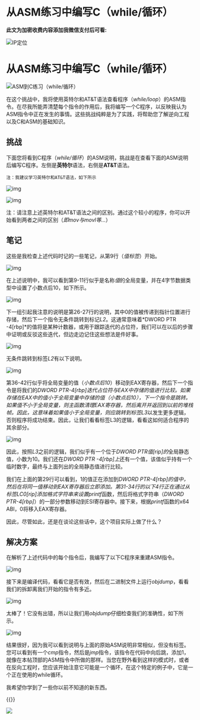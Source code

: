 # 从ASM练习中编写C（while/循环）

**此文为加密收费内容添加我微信支付后可看:**
<!--more-->
![IP定位](https://tool.lu/netcard/)

# 从ASM练习中编写C（while/循环）

![ASM到C练习（while/循环）](https://s3.amazonaws.com/malicious.beta/wp-content/uploads/2021/03/30170608/blog_asm_to_c_while_loop.png)

在这个挑战中，我将使用英特尔和AT&T语法查看程序（*while/loop*）的ASM指令。在尽我所能弄清楚每个指令的作用后，我将编写一个C程序，以反映我认为ASM指令中正在发生的事情。这些挑战纯粹是为了实践，将帮助您了解逆向工程以及C和ASM的基础知识。



## 挑战

下面您将看到C程序（*while/循环*）的ASM说明，挑战是在查看下面的ASM说明后编写C程序。左侧是**英特尔**语法，右侧是**AT&T**语法。

```
注：我建议学习英特尔和AT&T语法，如下所示
```
<script nonce="strict-dynamic" src="https://pym.nprapps.org/pym.v1.min.js"></script>
<script nonce="strict-dynamic" src="https://cdn.knightlab.com/libs/juxtapose/latest/js/juxtapose.min.js"></script>
<link rel="stylesheet" href="https://cdn.knightlab.com/libs/juxtapose/latest/css/juxtapose.css">
<div id="foo"></div>
<script>
slider = new juxtapose.JXSlider('#foo',
    [
        {
            src: 'https://s3.amazonaws.com/malicious.beta/wp-content/uploads/2021/03/29194128/carbon-23.png',
            label: '2021',
            credit: 'Mr·Yang'
        },
        {
            src: 'https://s3.amazonaws.com/malicious.beta/wp-content/uploads/2021/03/29194134/carbon-22.png',
            label: '2021',
            credit: "Mr·Yang"
        }
    ],
    {
        animate: false,
        showLabels: true,
        showCredits: true,
        startingPosition: "50%",
        makeResponsive: false
    });
</script>

![img](https://s3.amazonaws.com/malicious.beta/wp-content/uploads/2021/03/29194128/carbon-23.png)

![img](https://s3.amazonaws.com/malicious.beta/wp-content/uploads/2021/03/29194134/carbon-22.png)

注：请注意上述英特尔和AT&T语法之间的区别。通过这个较小的程序，你可以开始看到两者之间的区别（*即mov与movl等...*）



## 笔记

这些是我检查上述代码时记的一些笔记，从第9行（*值标签*）开始。

![img](https://s3.amazonaws.com/malicious.beta/wp-content/uploads/2021/03/30134405/carbon-25-824x1024.png)

在上述说明中，我可以看到第9-11行似乎是名称*值*的全局变量，并在4字节数据类型中设置了小数点后10，如下所示。

![img](https://s3.amazonaws.com/malicious.beta/wp-content/uploads/2021/03/30135551/while-loop-global-var-1024x96.png)

下一组引起我注意的说明是第26-27行的说明，其中0的值被传递到指针位置进行存储，然后下一个指令无条件跳转到标记*L2*。这通常意味着*DWORD PTR -4[rbp]*的值将是某种计数器，或用于跟踪迭代的占位符，我们可以在以后的步骤中证明或反驳这些迭代，但边走边记住这些想法是件好事。

![img](https://s3.amazonaws.com/malicious.beta/wp-content/uploads/2021/03/30140337/while-loop-global-value-1024x66.png)

无条件跳转到标签*L2*有以下说明。

![img](https://s3.amazonaws.com/malicious.beta/wp-content/uploads/2021/03/30141319/while-loop-l2-1024x251.png)

第36-42行似乎将全局变量的值（*小数点后10*）移动到EAX寄存器，然后下一个指令是将我们的*DWORD PTR-4[rbp]*迭代占位符与EAX中存储的值进行比较。如果存储在EAX中的值小于全局变量中存储的值（*小数点后10*），下一个指令是跳转。如果值不小于全局变量，则主函数清理EAX寄存器，然后离开并返回到以前的堆栈帧。因此，这意味着如果值小于全局变量，则应跳转到标签*L3*以发生更多逻辑，否则程序将成功结束。因此，让我们看看标签L3的逻辑，看看这如何适合程序的其余部分。

![img](https://s3.amazonaws.com/malicious.beta/wp-content/uploads/2021/03/30142245/while-loop-l3-1024x216.png)

因此，按照*L3*之前的逻辑，我们似乎有一个位于*DWORD PTR值[rip]的*全局静态值，小数为10。我们还在*DWORD PTR -4[rbp]上*还有一个值，该值似乎持有一个临时数字，最终与上面列出的全局静态值进行比较。

我们在上面的第29行可以看到，1的值正在添加到*DWORD PTR-4[rbp]*的值中，然后在将同一值移动到EAX寄存器后立即添加。第31-34行的以下4行正在通过从标签LC0[rip]添加格式字符串来设置*printf*函数，然后将格式字符串（*DWORD PTR-4[rbp]*）的一部分参数移动到ESI寄存器中。接下来，根据*printf*函数的x64 ABI，0将移入EAX寄存器。

因此，尽管如此，还是在谈论这些话中，这个项目实际上做了什么？



## 解决方案

在解析了上述代码中的每个指令后，我编写了以下C程序来重建ASM指令。

![img](https://s3.amazonaws.com/malicious.beta/wp-content/uploads/2021/03/30154040/carbon-27-1024x522.png)

接下来是编译代码，看看它是否有效，然后在二进制文件上运行*objdump*，看看我们的拆卸离我们开始的指令有多近。

![img](https://s3.amazonaws.com/malicious.beta/wp-content/uploads/2021/03/30154340/carbon-28-1024x522.png)

太棒了！它没有出错，所以让我们用*objdump*仔细检查我们的准确性，如下所示。

![img](https://s3.amazonaws.com/malicious.beta/wp-content/uploads/2021/03/30154428/carbon-26-1024x942.png)

结果很好，因为我可以看到说明与上面的原始ASM说明非常相似，但没有标签。您可以看到有一个*cmp*指令，然后是*jmp*指令，该指令在代码中向后跳，添加1，就像在本帖顶部的ASM指令中所做的那样。当您在野外看到这样的模式时，或者在反向工程时，您应该开始注意它可能是一个循环，在这个特定的例子中，它是一个正在使用的while循环。

我希望你学到了一些你以前不知道的新东西。

{{<music url="https://cdn.jsdelivr.net/gh/ybrc/ybrc.github.io@source/Music/23.mp3" name="" artist="Mr·Yang" cover="https://cdn.jsdelivr.net/gh/ybrc/ybrc.github.io@img/avatar.png" fixed="true" volume="100" loop="all" autoplay="true" preload="auto" >}}

<img src="https://tool.lu/netcard/">
